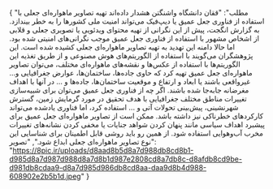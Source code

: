{
  "مطلب": "ققان دانشگاه واشنگتن هشدار داده‌اند تهیه تصاویر ماهواره‌ای جعلی با استفاده از فناوری جعل عمیق یا دیپ‌فیک می‌تواند امنیت ملی کشورها را به خطر بیندازد. به گزارش انگجت، پیش از این نگرانی از تهیه محتوای ویدئویی یا تصویری جعلی و قلابی از اشخاص مشهور با استفاده از فناوری جعل عمیق موجب نگرانی‌های امنیتی شده بود. اما حالا دامنه این تهدید به تهیه تصاویر ماهواره‌ای جعلی کشیده شده است. این پژوهشگران می‌گویند با استفاده از الگوریتم‌های هوش مصنوعی و از طریق تغذیه این الگوریتم‌ها با استفاده از عکس‌ها و نقشه‌های ماهواره‌ای مختلف، می‌توان تصاویر ماهواره‌ای جعل عمیق تهیه کرد که حاوی جاده‌ها، ساختمان‌ها، عوارض جغرافیایی و... غیرواقعی باشند یا ابعاد و ارتفاع و موقعیت ساختمان‌ها، جاده‌ها و ... در آنها با اهداف مغرضانه جابه‌جا شده باشند. اگر چه از فناوری جعل عمیق می‌توان برای شبیه‌سازی تغییرات مناطق مختلف جغرافیایی با هدف تحقیق در مورد گرمایش زمین، گسترش شهرنشینی، پیش‌بینی تحولات آتی و ... استفاده کرد، اما فناوری یادشده می‌تواند کارکردهای خطرناکی نیز داشته باشد. ممکن است از تصاویر ماهواره‌ای جعل عمیق برای پیشبرد اهداف سیاسی مانند پنهان کردن شواهد جنایات یا مخفی کردن نشانه‌های تغییرات مخرب آب‌وهوایی استفاده شود. از همین رو باید روشی قابل اطمینان برای شناسایی این نوع تصاویر ماهواره‌ای جعلی ابداع شود.",
  "تصویر": "https://8pic.ir/uploads/d8aad8b5d8a7d988db8cd8b1-d985d8a7d987d988d8a7d8b1d987e2808cd8a7db8c-d8afdb8cd9be-d981db8cdaa9-d8a7d985d986db8cd8aa-daa9d8b4d988-608902e2b5b1d.jpeg"
}
